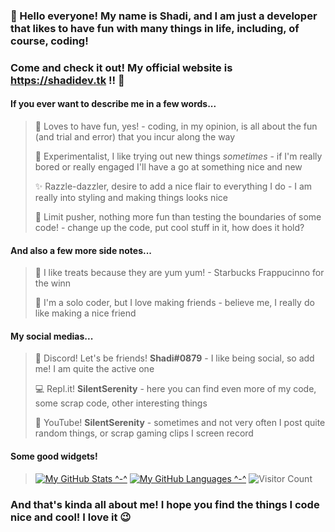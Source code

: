 ### 👋 Hello everyone! My name is **Shadi**, and I am just a developer that likes to have fun with many things in life, including, of course, coding!
### Come and check it out! My official website is **https://shadidev.tk** !! 🥳

#### If you ever want to describe me in a few words...
> 🎈 Loves to have fun, yes! - coding, in my opinion, is all about the fun (and trial and error) that you incur along the way
> 
> 🧪 Experimentalist, I like trying out new things *sometimes* - if I'm really bored or really engaged I'll have a go at something nice and new
> 
> ✨ Razzle-dazzler, desire to add a nice flair to everything I do - I am really into styling and making things looks nice
> 
> 🧨 Limit pusher, nothing more fun than testing the boundaries of some code! - change up the code, put cool stuff in it, how does it hold?

#### And also a few more side notes...
> 🍩 I like treats because they are yum yum! - Starbucks Frappucinno for the winn
> 
> 🥰 I'm a solo coder, but I love making friends - believe me, I really do like making a nice friend 

#### My social medias...
> 💬 Discord! Let's be friends! **Shadi#0879** - I like being social, so add me! I am quite the active one
> 
> 💻 Repl.it! **SilentSerenity** - here you can find even more of my code, some scrap code, other interesting things
> 
> 🎥 YouTube! **SilentSerenity** - sometimes and not very often I post quite random things, or scrap gaming clips I screen record

#### Some good widgets!
> [![My GitHub Stats ^-^](https://github-readme-stats.vercel.app/api/?username=SilentSerenityy&count_private=false&theme=tokyonight&showicons=true)]()
> [![My GitHub Languages ^-^](https://github-readme-stats.vercel.app/api/top-langs/?username=SilentSerenityy&langs_count=3&theme=tokyonight)]()
> ![Visitor Count](https://profile-counter.glitch.me/SilentSerenityy/count.svg)

### And that's kinda all about me! I hope you find the things I code nice and cool! I love it 😉
